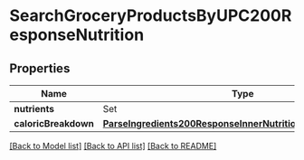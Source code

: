 # SearchGroceryProductsByUPC200ResponseNutrition

## Properties
Name | Type | Description | Notes
------------ | ------------- | ------------- | -------------
**nutrients** | Set<ParseIngredients200ResponseInnerNutritionNutrientsInner> |  | 
**caloricBreakdown** | [**ParseIngredients200ResponseInnerNutritionCaloricBreakdown**](ParseIngredients200ResponseInnerNutritionCaloricBreakdown.md) |  | 

[[Back to Model list]](../README.md#documentation-for-models) [[Back to API list]](../README.md#documentation-for-api-endpoints) [[Back to README]](../README.md)


